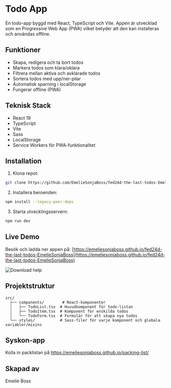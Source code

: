 # Todo App


En  todo-app byggd med React, TypeScript och Vite. Appen är utvecklad som en Progressive Web App (PWA) vilket betyder att den kan installeras och användas offline.

## Funktioner

-  Skapa, redigera och ta bort todos
-  Markera todos som klara/oklara
-  Filtrera mellan aktiva och avklarade todos
-  Sortera todos med upp/ner-pilar
-  Automatisk sparning i localStorage
-  Fungerar offline (PWA)

## Teknisk Stack

- React 19
- TypeScript
- Vite
- Sass
- LocalStorage
- Service Workers för PWA-funktionalitet

## Installation

1. Klona repot:
```bash
git clone https://github.com/EmelieSonjaBoss/fed24d-the-last-todos-EmelieSonjaBoss.git
```

2. Installera beroenden:
```bash
npm install --legacy-peer-deps
```

3. Starta utvecklingsservern:
```bash
npm run dev
```


## Live Demo

Besök och ladda ner appen på: [https://emeliesonjaboss.github.io/fed24d-the-last-todos-EmelieSonjaBoss](https://emeliesonjaboss.github.io/fed24d-the-last-todos-EmelieSonjaBoss)

![Download help](src/assets/images/download.jpg)


## Projektstruktur

```
src/
  ├── components/        # React-komponenter
  │   ├── TodoList.tsx  # Huvudkomponent för todo-listan
  │   ├── TodoItem.tsx  # Komponent för enskilda todos
  │   └── TodoForm.tsx  # Formulär för att skapa nya todos
  └── styles/           # Sass-filer för varje komponent och globala variabler/mixins
```

## Syskon-app
Kolla in packlistan på https://emeliesonjaboss.github.io/packing-list/

## Skapad av

Emelie Boss
